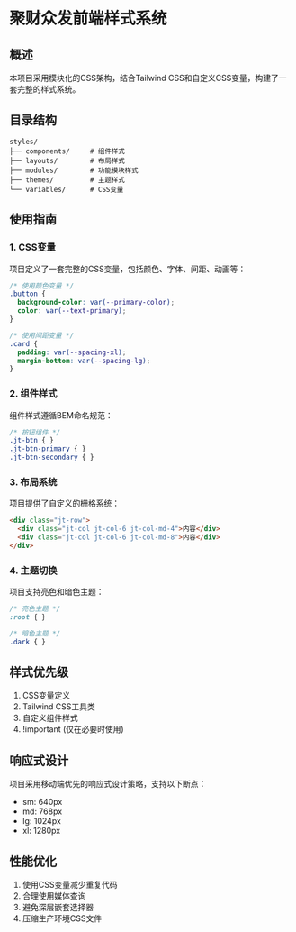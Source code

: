 # 聚财众发前端样式系统

## 概述

本项目采用模块化的CSS架构，结合Tailwind CSS和自定义CSS变量，构建了一套完整的样式系统。

## 目录结构

```
styles/
├── components/     # 组件样式
├── layouts/        # 布局样式
├── modules/        # 功能模块样式
├── themes/         # 主题样式
└── variables/      # CSS变量
```

## 使用指南

### 1. CSS变量

项目定义了一套完整的CSS变量，包括颜色、字体、间距、动画等：

```css
/* 使用颜色变量 */
.button {
  background-color: var(--primary-color);
  color: var(--text-primary);
}

/* 使用间距变量 */
.card {
  padding: var(--spacing-xl);
  margin-bottom: var(--spacing-lg);
}
```

### 2. 组件样式

组件样式遵循BEM命名规范：

```css
/* 按钮组件 */
.jt-btn { }
.jt-btn-primary { }
.jt-btn-secondary { }
```

### 3. 布局系统

项目提供了自定义的栅格系统：

```html
<div class="jt-row">
  <div class="jt-col jt-col-6 jt-col-md-4">内容</div>
  <div class="jt-col jt-col-6 jt-col-md-8">内容</div>
</div>
```

### 4. 主题切换

项目支持亮色和暗色主题：

```css
/* 亮色主题 */
:root { }

/* 暗色主题 */
.dark { }
```

## 样式优先级

1. CSS变量定义
2. Tailwind CSS工具类
3. 自定义组件样式
4. !important (仅在必要时使用)

## 响应式设计

项目采用移动端优先的响应式设计策略，支持以下断点：

- sm: 640px
- md: 768px
- lg: 1024px
- xl: 1280px

## 性能优化

1. 使用CSS变量减少重复代码
2. 合理使用媒体查询
3. 避免深层嵌套选择器
4. 压缩生产环境CSS文件